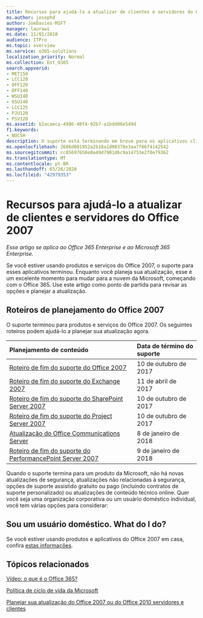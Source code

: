 ```yaml
---
title: Recursos para ajudá-lo a atualizar de clientes e servidores do Office 2007
ms.author: josephd
author: JoeDavies-MSFT
manager: laurawi
ms.date: 11/01/2018
audience: ITPro
ms.topic: overview
ms.service: o365-solutions
localization_priority: Normal
ms.collection: Ent_O365
search.appverid:
- MET150
- LCC120
- OFF120
- OFF140
- WSU140
- OSU140
- LCC125
- PJU120
- PSV120
ms.assetid: b2acaeca-4986-40f4-92b7-a1bdd06e549d
f1.keywords:
- NOCSH
description: O suporte está terminando em breve para os aplicativos cliente e servidores do Office 2007, e os acordos de suporte personalizados não estão disponíveis. Use este artigo para começar a planejar sua atualização agora.
ms.openlocfilehash: 2686d081952a2b18a1d08378e3aa7f66f4142542
ms.sourcegitcommit: cc05697650e0a49d7901d6c9a14753e2f8e79362
ms.translationtype: MT
ms.contentlocale: pt-BR
ms.lasthandoff: 03/26/2020
ms.locfileid: "42979353"
---
```

# <a name="resources-to-help-you-upgrade-from-office-2007-servers-and-clients"></a>Recursos para ajudá-lo a atualizar de clientes e servidores do Office 2007

*Esse artigo se aplica ao Office 365 Enterprise e ao Microsoft 365 Enterprise.*

Se você estiver usando produtos e serviços do Office 2007, o suporte para esses aplicativos terminou. Enquanto você planeja sua atualização, esse é um excelente momento para mudar para a nuvem da Microsoft, começando com o Office 365. Use este artigo como ponto de partida para revisar as opções e planejar a atualização.
      
## <a name="office-2007-planning-roadmaps"></a>Roteiros de planejamento do Office 2007
  
O suporte terminou para produtos e serviços do Office 2007. Os seguintes roteiros podem ajudá-lo a planejar sua atualização agora.

|**Planejamento de conteúdo**|**Data de término do suporte**|
|:-----|:-----|
|[Roteiro de fim do suporte do Office 2007](https://docs.microsoft.com/DeployOffice/office-2007-end-support-roadmap) <br/> |10 de outubro de 2017  <br/> |
|[Roteiro de fim do suporte do Exchange 2007](exchange-2007-end-of-support.md) <br/> |11 de abril de 2017  <br/> |
|[Roteiro de fim do suporte do SharePoint Server 2007](sharepoint-2007-end-of-support.md) <br/> |10 de outubro de 2017  <br/> |
|[Roteiro de fim do suporte do Project Server 2007](project-server-2007-end-of-support.md) <br/> |10 de outubro de 2017  <br/> |
|[Atualização do Office Communications Server](https://docs.microsoft.com/SkypeForBusiness/plan-your-deployment/upgrade) <br/> |8 de janeiro de 2018  <br/> |
|[Roteiro de fim do suporte do PerformancePoint Server 2007](pps-2007-end-of-support.md) <br/> |9 de janeiro de 2018  <br/> |
   
Quando o suporte termina para um produto da Microsoft, não há novas atualizações de segurança, atualizações não relacionadas à segurança, opções de suporte assistido gratuito ou pago (incluindo contratos de suporte personalizado) ou atualizações de conteúdo técnico online. Quer você seja uma organização corporativa ou um usuário doméstico individual, você tem várias opções para considerar:

## <a name="im-a-home-user-what-do-i-do"></a>Sou um usuário doméstico. What do I do?

Se você estiver usando produtos e aplicativos do Office 2007 em casa, confira [estas informações](plan-upgrade-previous-versions-office.md#im-a-home-user-what-do-i-do).
     
## <a name="related-topics"></a>Tópicos relacionados

[Vídeo: o que é o Office 365?](https://support.office.com/article/847caf12-2589-452c-8aca-1c009797678b.aspx)
  
[Política de ciclo de vida da Microsoft](https://go.microsoft.com/fwlink/?linkid=865200)

[Planejar sua atualização do Office 2007 ou do Office 2010 servidores e clientes](plan-upgrade-previous-versions-office.md)
  

